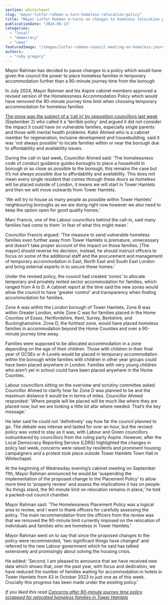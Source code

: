 ```yaml
---
section: whitechapel
slug: "mayor-lutfur-rahman-u-turn-homeless-relocation-policy"
title: "Mayor Lutfur Rahman U-turns on changes to homeless relocation policy following protests"
publicationDate: "2024-09-13"
categories: 
  - "local"
  - "democracy"
  - "news"
featuredImage: "/images/lutfur-rahman-council-meeting-on-homeless-journey-times-th.jpg"
authors: 
  - "ruby gregory"
---
```


Mayor Rahman has decided to pause changes to a policy which would have given the council the power to place homeless families in temporary accommodation further than a 90-minute journey time from the borough

In July 2024, Mayor Rahman and his Aspire cabinet members approved a revised version of the Homelessness Accommodation Policy which would have removed the 90-minute journey time limit when choosing temporary accommodation for homeless families

[The move was the subject of a ‘call in’ by opposition councillors last week](https://whitechapellondon.co.uk/homeless-families-90-minute-relocation-policy-tower-hamlets/) (September 2) who called it a 'terrible policy' and argued it did not consider the impact it could have on vulnerable families, especially single parents and those with mental health problems. Kabir Ahmed who is a cabinet member for regeneration, inclusive development and housebuilding, said it was 'not always possible' to locate families within or near the borough due to affordability and availability issues.

During the call-in last week, Councillor Ahmed said: 'The homelessness code of conduct guidance guides boroughs to place a household in borough or as close as possible to the borough, this remains the case but it’s not always possible due to affordability and availability. This does not mean every single resident that comes through these doors as homeless will be placed outside of London, it means we will start in Tower Hamlets and then we will move outwards from Tower Hamlets.

'We will try to house as many people as possible within Tower Hamlets’ neighbouring boroughs as we are doing right now however we also need to keep the option open for good quality homes.'

Marc Francis, one of the Labour councillors behind the call-in, said many families had come to them 'in fear of what this might mean.'

Councillor Francis argued: 'The measure to send vulnerable homeless families even further away from Tower Hamlets is premature, unnecessary and doesn’t take proper account of the impact on those families. \[The mayor\] should reverse his decision, instead, he should instruct officers to focus on some of the additional staff and the procurement and management of temporary accommodation in East, North East and South East London and bring external experts in to secure these homes.'

Under the revised policy, the council had created ‘zones’ to allocate temporary and privately rented sector accommodation for families, which ranged from A to D. A cabinet report at the time said the new zones would allow the council to have 'greater control' and transparency when finding accommodation for families.

Zone A was within the London borough of Tower Hamlets, Zone B was within Greater London, while Zone C was for families placed in the Home Counties of Essex, Hertfordshire, Kent, Surrey, Berkshire, and Buckinghamshire. Zone D, the furthest zone, would have placed homeless families in accommodation beyond the Home Counties and over a 90-minute journey time away.

Families were supposed to be allocated accommodation in a zone depending on the age of their children. Those with children in their final year of GCSEs or A-Levels would be placed in temporary accommodation within the borough while families with children in other year groups could have been placed anywhere in London. Families with very young children who aren’t yet in school could have been placed anywhere in the Home Counties.

Labour councillors sitting on the overview and scrutiny committee asked Councillor Ahmed to clarify how far Zone D was planned to be and the maximum distance it would be in terms of miles. Councillor Ahmed responded: 'Where people will be placed will be much like where they are placed now, but we are looking a little bit afar where needed. That’s the key message.'

He later said he could not 'definitively' say how far the council planned to go. The debate was intense and lasted for over an hour, but the revised policy was voted to stay as it was, with Labour and Green councillors outnumbered by councillors from the ruling party Aspire. However, after the Local Democracy Reporting Service (LDRS) highlighted the changes in policy last week, concerns were raised by residents and prominent housing campaigners and a protest took place outside Tower Hamlets Town Hall in Whitechapel.

At the beginning of Wednesday evening’s cabinet meeting on September 11th, Mayor Rahman announced he would be 'suspending the implementation of the proposed change to the Placement Policy' to allow more time to 'properly review' and assess the implications it has on people. 'As things stand, the 90-minute limit on relocation remains in place,' he told a packed-out council chamber.

Mayor Rahman said: 'The Homelessness Placement Policy was a logical area to review, and I want to thank officers for carefully assessing the policy. The main recommendation from the officers from the review was that we removed the 90-minute limit currently imposed on the relocation of individuals and families who are homeless in Tower Hamlets.'

Mayor Rahman went on to say that since the proposed changes to the policy were recommended, 'two significant things have changed' and referred to the new Labour government which he said has talked extensively and promisingly about solving the housing crisis.

He added: 'Second, I am pleased to announce that we have received new data which shows that, over the past year, with focus and dedication, we have reduced the number of families waiting for accommodation in hotels in Tower Hamlets from 43 in October 2023 to just one as of this week. Crucially this progress has been made under the existing policy.'

_If you liked this read [Concerns after 90-minute journey time policy scrapped for relocated homeless families in Tower Hamlets](https://whitechapellondon.co.uk/homeless-families-90-minute-relocation-policy-tower-hamlets/)_
